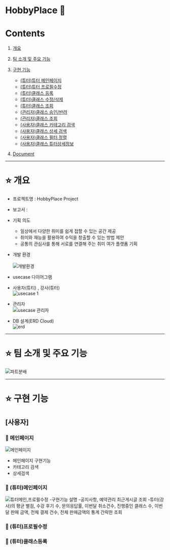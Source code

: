 # HobbyPlace 🎨

# Contents <br>
1. [개요](#star-개요)  
2. [팀 소개 및 주요 기능](#star-팀-소개-및-주요-기능)
3. [구현 기능](#star-구현-기능)
    - [(튜터)튜터 메인페이지](#pushpin-(튜터)메인페이지)
    - [(튜터)튜터 프로필수정](#pushpin-(튜터)프로필수정)
    - [(튜터)클래스 등록](#pushpin-(튜터)클래스등록)
    - [(튜터)클래스 수정/삭제](#pushpin-(튜터)클래스수정/삭제)
    - [(튜터)클래스 조회](#pushpin-(튜터)클래스조회)
    - [(관리자)클래스 승인/반려](#pushpin-(관리자)클래스승인/반려)
    - [(관리자)클래스 조회](#pushpin-(관리자)클래스조회)   
    - [(사용자)클래스 카테고리 검색](#pushpin-(사용자)클래스카테고리검색)   
    - [(사용자)클래스 상세 검색](#pushpin-(사용자)클래스상세검색) 
    - [(사용자)클래스 필터,정렬](#pushpin-(사용자)클래스필터,정렬) 
    - [(사용자)클래스 튜터상세정보](#pushpin-(사용자)클래스튜터상세정보)  
   

4. [Document](#star-document)

***

# :star: 개요
- 프로젝트명 : HobbyPlace Project <br>

- 보고서 : 

- 기획 의도  <br>
  - 일상에서 다양한 취미를 쉽게 접할 수 있는 공간 제공<br>
  - 취미와 재능을 활용하여 수익을 창출할 수 있는 방법 제안 <br>
  - 공통의 관심사를 통해 서로를 연결해 주는 취미 여가 플랫폼 기획 <br>

- 개발 환경 <br><br>
![개발환경](https://user-images.githubusercontent.com/115604577/228150767-6fedb903-4e39-4840-bf42-b2456a9ff806.png)<br>

- usecase 다이어그램
- 사용자(튜티) , 강사(튜터) <br>
![usecase 1](https://user-images.githubusercontent.com/115604577/228152251-2b86a711-2218-4d62-8dca-f3a76ad3e766.png) <br>
- 관리자<br>
![usecase 관리자](https://user-images.githubusercontent.com/115604577/228152395-0ce1c0fc-8a3f-454e-81cb-65c3d254df95.png)<br>

- DB 설계(ERD Cloud) <br>
![erd](https://user-images.githubusercontent.com/115604577/228807391-367a106b-f8f9-4da1-8503-fdb77a568701.jpg)

***


# :star: 팀 소개 및 주요 기능

![파트분배](https://user-images.githubusercontent.com/115604577/228151268-e57ed964-9eb9-4f15-9c6e-2dd9194bafc7.png)

***
 
 
# :star: 구현 기능
## [사용자]
### :pushpin: 메인페이지
![메인페이지](https://user-images.githubusercontent.com/115604577/228810897-849d669f-80a9-4f8f-8f62-e37d70078176.gif)
- 메인페이지 구현기능 
- 카테고리 검색
- 상세검색 
### :pushpin: (튜터)메인페이지
![튜터메인,프로필수정](https://user-images.githubusercontent.com/115604577/228811340-f82ea3b9-a0d6-400e-8880-236c80a18f0d.gif)
-구현기능 설명
-공지사항, 예약관리 최근게시글 조회
-튜터(강사)의 평균 별점, 수강 후기 수, 문의응답률, 이번달 취소건수, 진행중인 클래스 수, 이번달 판매 금액, 전체 결제 건수, 전체 판매금액의 통계 간략한 조회 

### :pushpin: (튜터)프로필수정

### :pushpin: (튜터)클래스등록
